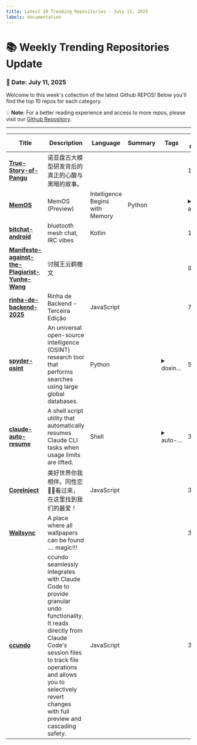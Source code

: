 ```yaml
---
title: Latest 10 Trending Repositories - July 11, 2025
labels: documentation
---
```

# 📚 Weekly Trending Repositories Update

### 📅 Date: July 11, 2025

Welcome to this week's collection of the latest Github REPOS! Below you'll find the top 10 repos for each category.

💡 **Note**: For a better reading experience and access to more repos, please visit our [Github Repository](https://github.com/marc-ko/daily-trending-repo).

---

| **Title** | **Description** | **Language** | **Summary** | **Tags** | **Stars Count** |
| --- | --- | --- | --- | --- | --- |
| **[True-Story-of-Pangu](https://github.com/HW-whistleblower/True-Story-of-Pangu)** | 诺亚盘古大模型研发背后的真正的心酸与黑暗的故事。 |  |  |  | 10597 |
| **[MemOS](https://github.com/MemTensor/MemOS)** | MemOS (Preview) | Intelligence Begins with Memory | Python |  | <details><summary>agent...</summary><p>agent, kv-cache, language-model, llm, llm-memory, long-term-memory, lora, memcube, memory, memory-management, memory-operating-system, memory-retrieval, memory-scheduling, memos, neo4j, rag, retrieval-augmented-generation, tree</p></details> | 1177 |
| **[bitchat-android](https://github.com/permissionlesstech/bitchat-android)** | bluetooth mesh chat, IRC vibes | Kotlin |  |  | 1082 |
| **[Manifesto-against-the-Plagiarist-Yunhe-Wang](https://github.com/knemik97/Manifesto-against-the-Plagiarist-Yunhe-Wang)** | 讨贼王云鹤檄文 |  |  |  | 962 |
| **[rinha-de-backend-2025](https://github.com/zanfranceschi/rinha-de-backend-2025)** | Rinha de Backend - Terceira Edição | JavaScript |  |  | 780 |
| **[spyder-osint](https://github.com/bytillo/spyder-osint)** | An universal open-source intelligence (OSINT) research tool that performs searches using large global databases. | Python |  | <details><summary>doxin...</summary><p>doxing, osint, osint-tool, python</p></details> | 578 |
| **[claude-auto-resume](https://github.com/terryso/claude-auto-resume)** | A shell script utility that automatically resumes Claude CLI tasks when usage limits are lifted. | Shell |  | <details><summary>auto-...</summary><p>auto-resume, claude, claude-ai, claude-code, shell-script</p></details> | 397 |
| **[CoreInject](https://github.com/QiuChenly/CoreInject)** | 美好世界你我相伴。同性恋🏳️‍🌈看过来，在这里找到我们的最爱！ | JavaScript |  |  | 350 |
| **[Wallsync](https://github.com/leroiduflow/Wallsync)** | A place where all wallpapers can be found .... magic!!! |  |  |  | 324 |
| **[ccundo](https://github.com/RonitSachdev/ccundo)** | ccundo seamlessly integrates with Claude Code to provide granular undo functionality. It reads directly from Claude Code's session files to track file operations and allows you to selectively revert changes with full preview and cascading safety. | JavaScript |  |  | 318 |

